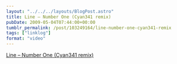 ```yaml
---
layout: "../../../layouts/BlogPost.astro"
title: Line – Number One (Cyan341 remix)
pubDate: 2009-05-04T07:44:00+00:00
tumblr_permalink: /post/103249164/line-number-one-cyan341-remix
tags: ["linklog"]
format: "video"
---
```


[Line &#8211; Number One (Cyan341 remix)][1]

[1]: https://line.bandcamp.com/track/number-one-cyan341-remix
